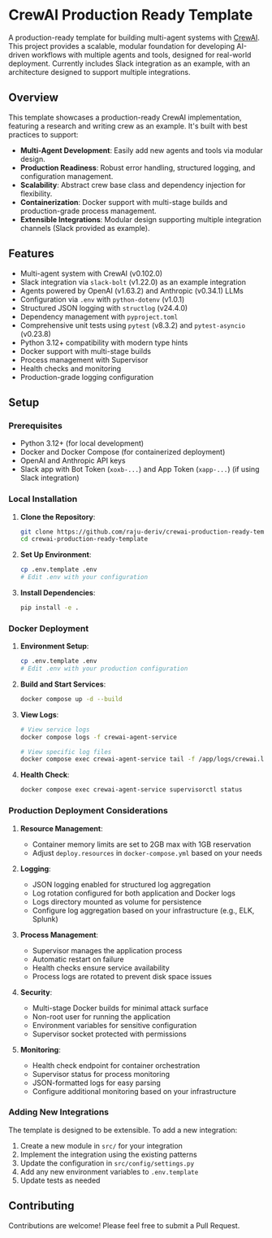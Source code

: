 # CrewAI Production Ready Template

A production-ready template for building multi-agent systems with [CrewAI](https://github.com/joaomdmoura/crewAI). This project provides a scalable, modular foundation for developing AI-driven workflows with multiple agents and tools, designed for real-world deployment. Currently includes Slack integration as an example, with an architecture designed to support multiple integrations.

## Overview

This template showcases a production-ready CrewAI implementation, featuring a research and writing crew as an example. It's built with best practices to support:
- **Multi-Agent Development**: Easily add new agents and tools via modular design.
- **Production Readiness**: Robust error handling, structured logging, and configuration management.
- **Scalability**: Abstract crew base class and dependency injection for flexibility.
- **Containerization**: Docker support with multi-stage builds and production-grade process management.
- **Extensible Integrations**: Modular design supporting multiple integration channels (Slack provided as example).

## Features

- Multi-agent system with CrewAI (v0.102.0)
- Slack integration via `slack-bolt` (v1.22.0) as an example integration
- Agents powered by OpenAI (v1.63.2) and Anthropic (v0.34.1) LLMs
- Configuration via `.env` with `python-dotenv` (v1.0.1)
- Structured JSON logging with `structlog` (v24.4.0)
- Dependency management with `pyproject.toml`
- Comprehensive unit tests using `pytest` (v8.3.2) and `pytest-asyncio` (v0.23.8)
- Python 3.12+ compatibility with modern type hints
- Docker support with multi-stage builds
- Process management with Supervisor
- Health checks and monitoring
- Production-grade logging configuration

## Setup

### Prerequisites
- Python 3.12+ (for local development)
- Docker and Docker Compose (for containerized deployment)
- OpenAI and Anthropic API keys
- Slack app with Bot Token (`xoxb-...`) and App Token (`xapp-...`) (if using Slack integration)

### Local Installation
1. **Clone the Repository**:
   ```bash
   git clone https://github.com/raju-deriv/crewai-production-ready-template
   cd crewai-production-ready-template
   ```

2. **Set Up Environment**:
   ```bash
   cp .env.template .env
   # Edit .env with your configuration
   ```

3. **Install Dependencies**:
   ```bash
   pip install -e .
   ```

### Docker Deployment

1. **Environment Setup**:
   ```bash
   cp .env.template .env
   # Edit .env with your production configuration
   ```

2. **Build and Start Services**:
   ```bash
   docker compose up -d --build
   ```

3. **View Logs**:
   ```bash
   # View service logs
   docker compose logs -f crewai-agent-service
   
   # View specific log files
   docker compose exec crewai-agent-service tail -f /app/logs/crewai.log
   ```

4. **Health Check**:
   ```bash
   docker compose exec crewai-agent-service supervisorctl status
   ```

### Production Deployment Considerations

1. **Resource Management**:
   - Container memory limits are set to 2GB max with 1GB reservation
   - Adjust `deploy.resources` in `docker-compose.yml` based on your needs

2. **Logging**:
   - JSON logging enabled for structured log aggregation
   - Log rotation configured for both application and Docker logs
   - Logs directory mounted as volume for persistence
   - Configure log aggregation based on your infrastructure (e.g., ELK, Splunk)

3. **Process Management**:
   - Supervisor manages the application process
   - Automatic restart on failure
   - Health checks ensure service availability
   - Process logs are rotated to prevent disk space issues

4. **Security**:
   - Multi-stage Docker builds for minimal attack surface
   - Non-root user for running the application
   - Environment variables for sensitive configuration
   - Supervisor socket protected with permissions

5. **Monitoring**:
   - Health check endpoint for container orchestration
   - Supervisor status for process monitoring
   - JSON-formatted logs for easy parsing
   - Configure additional monitoring based on your infrastructure

### Adding New Integrations

The template is designed to be extensible. To add a new integration:

1. Create a new module in `src/` for your integration
2. Implement the integration using the existing patterns
3. Update the configuration in `src/config/settings.py`
4. Add any new environment variables to `.env.template`
5. Update tests as needed

## Contributing

Contributions are welcome! Please feel free to submit a Pull Request.
